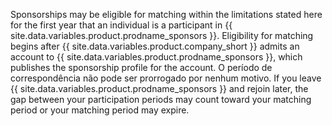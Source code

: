 Sponsorships may be eligible for matching within the limitations stated here for the first year that an individual is a participant in {{ site.data.variables.product.prodname_sponsors }}. Eligibility for matching begins after {{ site.data.variables.product.company_short }} admits an account to {{ site.data.variables.product.prodname_sponsors }}, which publishes the sponsorship profile for the account. O período de correspondência não pode ser prorrogado por nenhum motivo. If you leave {{ site.data.variables.product.prodname_sponsors }} and rejoin later, the gap between your participation periods may count toward your matching period or your matching period may expire.
